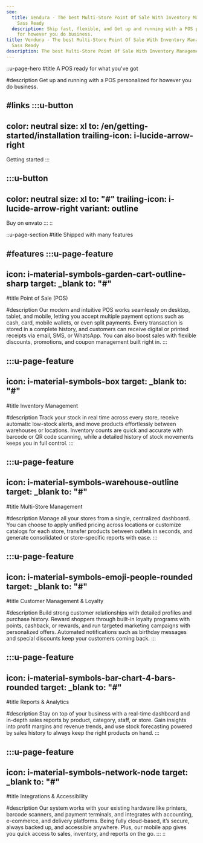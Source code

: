 ```yaml
---
seo:
  title: Vendura - The best Multi-Store Point Of Sale With Inventory Management &
    Sass Ready
  description: Ship fast, flexible, and Get up and running with a POS personalized
    for however you do business.
title: Vendura - The best Multi-Store Point Of Sale With Inventory Management &
  Sass Ready
description: The best Multi-Store Point Of Sale With Inventory Management & Sass Ready
---
```


::u-page-hero
#title
A POS ready for what you've got

#description
Get up and running with a POS personalized for however you do business.

#links
  :::u-button
  ---
  color: neutral
  size: xl
  to: /en/getting-started/installation
  trailing-icon: i-lucide-arrow-right
  ---
  Getting started
  :::

  :::u-button
  ---
  color: neutral
  size: xl
  to: "#"
  trailing-icon: i-lucide-arrow-right
  variant: outline
  ---
  Buy on envato
  :::
::

::u-page-section
#title
Shipped with many features

#features
  :::u-page-feature
  ---
  icon: i-material-symbols-garden-cart-outline-sharp
  target: _blank
  to: "#"
  ---
  #title
  Point of Sale (POS)
  
  #description
  Our modern and intuitive POS works seamlessly on desktop, tablet, and mobile, letting you accept multiple payment options such as cash, card, mobile wallets, or even split payments. Every transaction is stored in a complete history, and customers can receive digital or printed receipts via email, SMS, or WhatsApp. You can also boost sales with flexible discounts, promotions, and coupon management built right in.
  :::

  :::u-page-feature
  ---
  icon: i-material-symbols-box
  target: _blank
  to: "#"
  ---
  #title
  Inventory Management
  
  #description
  Track your stock in real time across every store, receive automatic low-stock alerts, and move products effortlessly between warehouses or locations. Inventory counts are quick and accurate with barcode or QR code scanning, while a detailed history of stock movements keeps you in full control.
  :::

  :::u-page-feature
  ---
  icon: i-material-symbols-warehouse-outline
  target: _blank
  to: "#"
  ---
  #title
  Multi-Store Management
  
  #description
  Manage all your stores from a single, centralized dashboard. You can choose to apply unified pricing across locations or customize catalogs for each store, transfer products between outlets in seconds, and generate consolidated or store-specific reports with ease.
  :::

  :::u-page-feature
  ---
  icon: i-material-symbols-emoji-people-rounded
  target: _blank
  to: "#"
  ---
  #title
  Customer Management & Loyalty
  
  #description
  Build strong customer relationships with detailed profiles and purchase history. Reward shoppers through built-in loyalty programs with points, cashback, or rewards, and run targeted marketing campaigns with personalized offers. Automated notifications such as birthday messages and special discounts keep your customers coming back.
  :::

  :::u-page-feature
  ---
  icon: i-material-symbols-bar-chart-4-bars-rounded
  target: _blank
  to: "#"
  ---
  #title
  Reports & Analytics
  
  #description
  Stay on top of your business with a real-time dashboard and in-depth sales reports by product, category, staff, or store. Gain insights into profit margins and revenue trends, and use stock forecasting powered by sales history to always keep the right products on hand.
  :::

  :::u-page-feature
  ---
  icon: i-material-symbols-network-node
  target: _blank
  to: "#"
  ---
  #title
  Integrations & Accessibility
  
  #description
  Our system works with your existing hardware like printers, barcode scanners, and payment terminals, and integrates with accounting, e-commerce, and delivery platforms. Being fully cloud-based, it’s secure, always backed up, and accessible anywhere. Plus, our mobile app gives you quick access to sales, inventory, and reports on the go.
  :::
::
